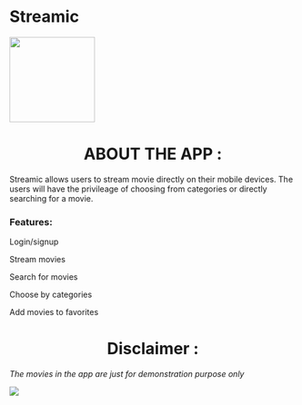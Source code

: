 # Streamic
<img height="150" src="https://firebasestorage.googleapis.com/v0/b/github--images.appspot.com/o/streamic%2Fbig.png?alt=media&token=b0633934-f14b-4f5b-881b-d41de987954d"></img>
<center><h1><b>ABOUT THE APP :</b></h1></center>
<p>Streamic allows users to stream movie directly on their mobile devices. The users will have the privileage of choosing from categories or directly searching for a movie. </p>
<p><h3>Features: </h3></p>
<p>Login/signup</p>
<p>Stream movies</p>
<p>Search for movies</p>
<p>Choose by categories</p>
<p>Add movies to favorites</p>
<p></p>
<p></p>
<center><h1><b>Disclaimer :</b></h1></center>
<p></p>
<p><i>The movies in the app are just for demonstration purpose only</i></p>

<img src="https://firebasestorage.googleapis.com/v0/b/github--images.appspot.com/o/streamic%2Fstreamic%20banner.jpg?alt=media&token=d2e23067-997c-4875-b54a-c725b73442f2"></img>

